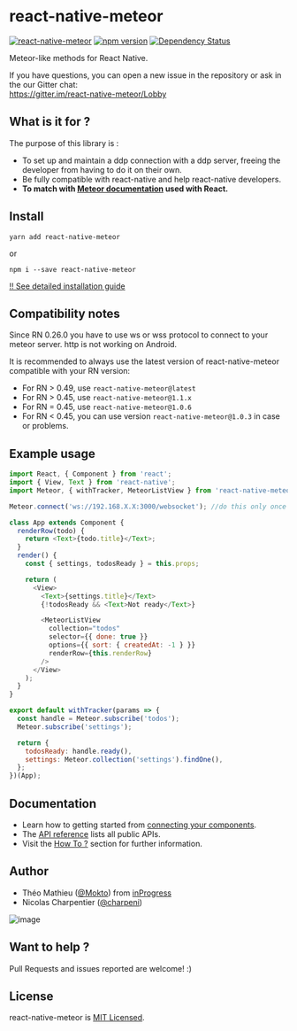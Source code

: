 # react-native-meteor

[![react-native-meteor](http://img.shields.io/npm/dm/react-native-meteor.svg)](https://www.npmjs.org/package/react-native-meteor) [![npm version](https://badge.fury.io/js/react-native-meteor.svg)](http://badge.fury.io/js/react-native-meteor) [![Dependency Status](https://david-dm.org/inProgress-team/react-native-meteor.svg)](https://david-dm.org/inProgress-team/react-native-meteor)

Meteor-like methods for React Native.

If you have questions, you can open a new issue in the repository or ask in the our Gitter chat:  
https://gitter.im/react-native-meteor/Lobby

## What is it for ?

The purpose of this library is :

* To set up and maintain a ddp connection with a ddp server, freeing the developer from having to do it on their own.
* Be fully compatible with react-native and help react-native developers.
* **To match with [Meteor documentation](http://docs.meteor.com/) used with React.**

## Install

```
yarn add react-native-meteor
```

or

```
npm i --save react-native-meteor
```

[!! See detailed installation guide](https://github.com/inProgress-team/react-native-meteor/blob/master/docs/Install.md)

## Compatibility notes

Since RN 0.26.0 you have to use ws or wss protocol to connect to your meteor server. http is not working on Android.

It is recommended to always use the latest version of react-native-meteor compatible with your RN version:

* For RN > 0.49, use `react-native-meteor@latest`
* For RN > 0.45, use `react-native-meteor@1.1.x`
* For RN = 0.45, use `react-native-meteor@1.0.6`
* For RN < 0.45, you can use version `react-native-meteor@1.0.3` in case or problems.

## Example usage

```javascript
import React, { Component } from 'react';
import { View, Text } from 'react-native';
import Meteor, { withTracker, MeteorListView } from 'react-native-meteor';

Meteor.connect('ws://192.168.X.X:3000/websocket'); //do this only once

class App extends Component {
  renderRow(todo) {
    return <Text>{todo.title}</Text>;
  }
  render() {
    const { settings, todosReady } = this.props;

    return (
      <View>
        <Text>{settings.title}</Text>
        {!todosReady && <Text>Not ready</Text>}

        <MeteorListView
          collection="todos"
          selector={{ done: true }}
          options={{ sort: { createdAt: -1 } }}
          renderRow={this.renderRow}
        />
      </View>
    );
  }
}

export default withTracker(params => {
  const handle = Meteor.subscribe('todos');
  Meteor.subscribe('settings');

  return {
    todosReady: handle.ready(),
    settings: Meteor.collection('settings').findOne(),
  };
})(App);
```

## Documentation

- Learn how to getting started from [connecting your components](docs/connect-your-components.md).
- The [API reference](docs/api.md) lists all public APIs.
- Visit the [How To ?](docs/how-to.md) section for further information.

## Author

* Théo Mathieu ([@Mokto](https://github.com/Mokto)) from [inProgress](https://in-progress.io)
* Nicolas Charpentier ([@charpeni](https://github.com/charpeni))

![image](https://user-images.githubusercontent.com/7189823/40546483-68c5e734-5ffd-11e8-8dd4-bdd11d9fbc93.png)

## Want to help ?

Pull Requests and issues reported are welcome! :)

## License

react-native-meteor is [MIT Licensed](LICENSE).
